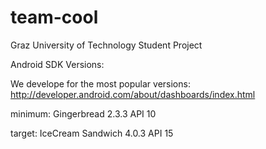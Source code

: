 team-cool
=========

Graz University of Technology Student Project






Android SDK Versions: 

We develope for the most popular versions: http://developer.android.com/about/dashboards/index.html

minimum: Gingerbread       2.3.3 API 10

target:  IceCream Sandwich 4.0.3 API 15
